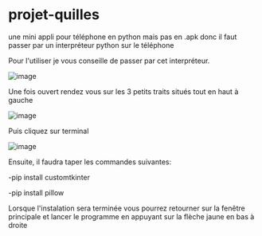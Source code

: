 # projet-quilles
une mini appli pour téléphone en python mais pas en .apk donc il faut passer par un interpréteur python sur le téléphone

Pour l'utiliser je vous conseille de passer par cet interpréteur.

![image](https://user-images.githubusercontent.com/85625458/181009910-3cd15f99-618c-4013-8082-f5807b998b35.png)


Une fois ouvert rendez vous sur les 3 petits traits situés tout en haut à gauche

![image](https://user-images.githubusercontent.com/85625458/181011030-d5e811bc-bc60-4a94-95ba-04fd6e59f9f3.png)


Puis cliquez sur terminal

![image](https://user-images.githubusercontent.com/85625458/181012268-b7da67aa-bea9-4a0b-9115-ee4feb19f865.png)


Ensuite, il faudra taper les commandes suivantes:

  -pip install customtkinter
  
  -pip install pillow
  
Lorsque l'instalation sera terminée vous pourrez retourner sur la fenêtre principale et lancer le programme en appuyant sur la flèche jaune en bas à droite

